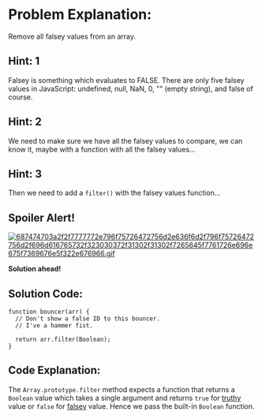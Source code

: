 # Problem Explanation:
Remove all falsey values from an array.

## Hint: 1
Falsey is something which evaluates to FALSE. There are only five falsey values in JavaScript: undefined, null, NaN, 0, "" (empty string), and false of course.

## Hint: 2
We need to make sure we have all the falsey values to compare, we can know it, maybe with a function with all the falsey values...

## Hint: 3
Then we need to add a `filter()` with the falsey values function...

## Spoiler Alert!
[![687474703a2f2f7777772e796f75726472756d2e636f6d2f796f75726472756d2f696d616765732f323030372f31302f31302f7265645f7761726e696e675f7369676e5f322e676966.gif](https://files.gitter.im/FreeCodeCamp/Wiki/nlOm/thumb/687474703a2f2f7777772e796f75726472756d2e636f6d2f796f75726472756d2f696d616765732f323030372f31302f31302f7265645f7761726e696e675f7369676e5f322e676966.gif)](https://files.gitter.im/FreeCodeCamp/Wiki/nlOm/687474703a2f2f7777772e796f75726472756d2e636f6d2f796f75726472756d2f696d616765732f323030372f31302f31302f7265645f7761726e696e675f7369676e5f322e676966.gif)

**Solution ahead!**

## Solution Code:

```
function bouncer(arr) {
  // Don't show a false ID to this bouncer.
  // I've a hammer fist.

  return arr.filter(Boolean);
}
```

## Code Explanation:
The `Array.prototype.filter` method expects a function that returns a `Boolean` value which takes a single argument and returns `true` for [truthy](https://github.com/FreeCodeCamp/FreeCodeCamp/wiki/js-truthy) value or `false` for [falsey](https://github.com/FreeCodeCamp/FreeCodeCamp/wiki/js-falsy) value. Hence we pass the built-in `Boolean` function.